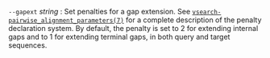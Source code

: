 `--gapext` *string*
: Set penalties for a gap extension. See
  [`vsearch-pairwise_alignment_parameters(7)`](./misc/vsearch-pairwise_alignment_parameters.7.md)
  for a complete description of the penalty declaration system. By
  default, the penalty is set to 2 for extending internal gaps and to
  1 for extending terminal gaps, in both query and target sequences.
